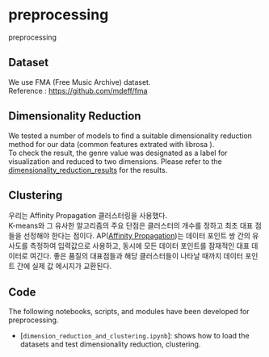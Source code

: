 # preprocessing
preprocessing

## Dataset
We use FMA (Free Music Archive) dataset. \
Reference : <https://github.com/mdeff/fma>

## Dimensionality Reduction
We tested a number of models to find a suitable dimensionality reduction method for our data (common features extrated with librosa ). \
To check the result, the genre value was designated as a label for visualization and reduced to two dimensions.
Please refer to the [dimensionality_reduction_results](https://github.com/liger82/waterffle/tree/main/preprocessing/dimensionality_reduction_results) for the results.

## Clustering
우리는 Affinity Propagation 클러스터링을 사용했다.\
K-means와 그 유사한 알고리즘의 주요 단점은 클러스터의 개수를 정하고 최초 대표 점들을 선정해야 한다는 점이다.
AP([Affinity Propagation](https://liger82.github.io/the%20others/statistics/2021/05/01/affinity_propagation.html))는 데이터 포인트 쌍 간의 유사도를 측정하여 입력값으로 사용하고, 동시에 모든 데이터 포인트를 잠재적인 대표 데이터로 여긴다. 좋은 품질의 대표점들과 해당 클러스터들이 나타날 때까지 데이터 포인트 간에 실제 값 메시지가 교환된다.

## Code
The following notebooks, scripts, and modules have been developed for preprocessing.

- [`dimension_reduction_and_clustering.ipynb`]: shows how to load the datasets and test dimensionality reduction, clustering.

[`usage.ipynb`]: dimension_reduction_and_clustering.ipynb